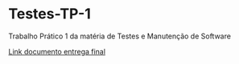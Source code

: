 # Testes-TP-1
Trabalho Prático 1 da matéria de Testes e Manutenção de Software

[Link documento entrega final](https://docs.google.com/document/d/1HdTSMk9nXzzKYlHMGrpv3wS9ZFHJLJn_VVY1z71PJjI/edit?usp=sharing)